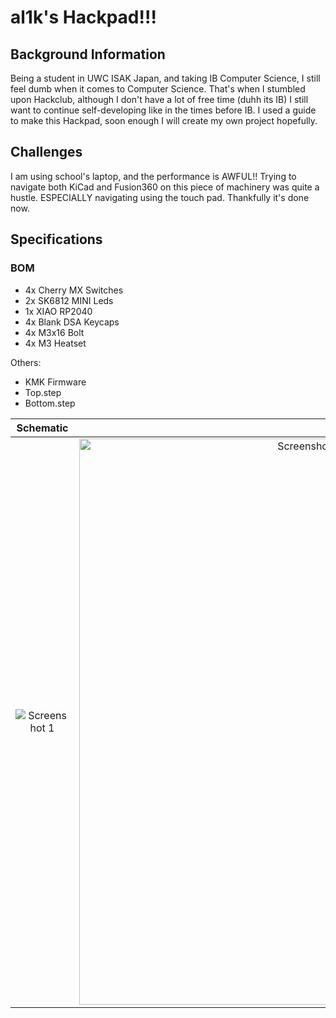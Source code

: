 # al1k's Hackpad!!!
## Background Information
Being a student in UWC ISAK Japan, and taking IB Computer Science, I still feel dumb when it comes to Computer Science. That's when I stumbled upon Hackclub, although I don't have a lot of free time (duhh its IB) I still want to continue self-developing like in the times before IB. I used a guide to make this Hackpad, soon enough I will create my own project hopefully.

## Challenges
I am using school's laptop, and the performance is AWFUL!! Trying to navigate both KiCad and Fusion360 on this piece of machinery was quite a hustle. ESPECIALLY navigating using the touch pad. Thankfully it's done now.

## Specifications
### BOM
- 4x Cherry MX Switches
- 2x SK6812 MINI Leds
- 1x XIAO RP2040
- 4x Blank DSA Keycaps
- 4x M3x16 Bolt
- 4x M3 Heatset

Others:
- KMK Firmware
- Top.step
- Bottom.step

Schematic            |  PCB         |   Case
:-------------------------:|:-------------------------:|:-------------------------:|
 ![Screenshot 1](https://github.com/user-attachments/assets/ea1e5d94-f8a3-4cac-b56e-32adc1f502bd) | <img width="906" alt="Screenshot 2025-05-21 at 23 12 31" src="https://github.com/user-attachments/assets/dae3547d-e642-4eae-b0fb-6e77defbc0ff" /> | <img width="713" alt="Screenshot 2025-05-21 at 23 11 27" src="https://github.com/user-attachments/assets/5f999eb0-a89d-40e2-afb7-95ae46dc2521" />
